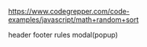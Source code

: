 https://www.codegrepper.com/code-examples/javascript/math+random+sort

header footer rules modal(popup)